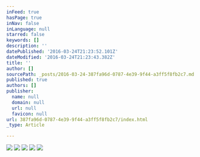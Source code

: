 ```yaml
---
inFeed: true
hasPage: true
inNav: false
inLanguage: null
starred: false
keywords: []
description: ''
datePublished: '2016-03-24T21:23:52.101Z'
dateModified: '2016-03-24T21:23:43.382Z'
title: ''
author: []
sourcePath: _posts/2016-03-24-387fa96d-0787-4e39-9f44-a3ff5f8fb2c7.md
published: true
authors: []
publisher:
  name: null
  domain: null
  url: null
  favicon: null
url: 387fa96d-0787-4e39-9f44-a3ff5f8fb2c7/index.html
_type: Article

---
```

![](https://the-grid-user-content.s3-us-west-2.amazonaws.com/9add9c34-8122-4fc5-98ad-36cbddf72077.jpg)
![](https://the-grid-user-content.s3-us-west-2.amazonaws.com/087e9aea-379f-4098-91d2-126c86e55989.jpg)
![](https://the-grid-user-content.s3-us-west-2.amazonaws.com/93d6236a-8e44-4a35-97aa-8cf582825041.jpg)
![](https://the-grid-user-content.s3-us-west-2.amazonaws.com/85bd63b4-6ba7-4ee4-9fbf-f5e276087fab.jpg)
![](https://the-grid-user-content.s3-us-west-2.amazonaws.com/c9e71f23-3821-406c-a4ef-bc1dd4242a58.jpg)